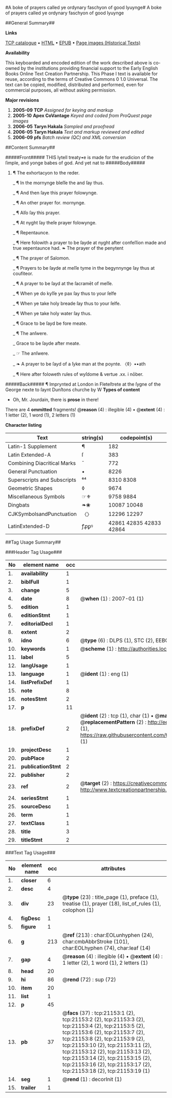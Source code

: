 #A boke of prayers called ye ordynary faschyon of good lyuynge#
A boke of prayers called ye ordynary faschyon of good lyuynge

##General Summary##

**Links**

[TCP catalogue](http://www.ota.ox.ac.uk/tcp/)  • 
[HTML](http://tei.it.ox.ac.uk/tcp/Texts-HTML/free/A16/A16407.html)  • 
[EPUB](http://tei.it.ox.ac.uk/tcp/Texts-EPUB/free/A16/A16407.epub) • 
[Page images (Historical Texts)](https://data.historicaltexts.jisc.ac.uk/view?pubId=eebo-99855651e&pageId=eebo-99855651e-21153-1)

**Availability**

This keyboarded and encoded edition of the
	       work described above is co-owned by the institutions
	       providing financial support to the Early English Books
	       Online Text Creation Partnership. This Phase I text is
	       available for reuse, according to the terms of Creative
	       Commons 0 1.0 Universal. The text can be copied,
	       modified, distributed and performed, even for
	       commercial purposes, all without asking permission.

**Major revisions**

1. __2005-09__ __TCP__ *Assigned for keying and markup*
1. __2005-10__ __Apex CoVantage__ *Keyed and coded from ProQuest page images*
1. __2006-05__ __Taryn Hakala__ *Sampled and proofread*
1. __2006-05__ __Taryn Hakala__ *Text and markup reviewed and edited*
1. __2006-09__ __pfs__ *Batch review (QC) and XML conversion*

##Content Summary##

#####Front#####
THIS lytell treaty•e is made for the erudicion of the ſimple, and yonge babes of god. And yet nat to
#####Body#####

1. ¶ The exhortacyon to the reder.

    _ ¶ In the mornynge bleſſe the and ſay thus.

    _ ¶ And then ſaye this prayer folowynge.

    _ ¶ An other prayer for. mornynge.

    _ ¶ Alſo ſay this prayer.

    _ ¶ At nyght ſay theſe prayer folowynge.

    _ ¶ Repentaunce.

    _ ¶ Here folowith a prayer to be ſayde at nyght after confeſſion made and true xepentaunce had. ❧ The prayer of the penytent

    _ ¶ The prayer of Salomon.

    _ ¶ Prayers to be ſayde at meſſe tyme in the begynnynge ſay thus at coufiteor.

    _ ¶ A prayer to be ſayd at the ſacramēt of meſſe.

    _ ¶ When ye do kyſſe ye pax ſay thus to your ſelfe

    _ ¶ When ye take holy breade ſay thus to your ſelfe.

    _ ¶ When ye take holy water ſay thus.

    _ ¶ Grace to be ſayd be fore meate.

    _ ¶ The anſwere.

    _ Grace to be ſayde after meate.

    _ ☞ The anſwere.

    _ ❧ A prayer to be ſayd of a ſyke man at the poynte. 〈◊〉••ath

    _ ¶ Here after foloweth rules of wyſdome & vertue .xx. i nōber.

#####Back#####
¶ Imprynted at London in Fleteſtrete at the ſygne of the George nexte to ſaynt Dunſtons churche by W
**Types of content**

  * Oh, Mr. Jourdain, there is **prose** in there!

There are 4 **ommitted** fragments! 
 @__reason__ (4) : illegible (4)  •  @__extent__ (4) : 1 letter (2), 1 word (1), 2 letters (1)

**Character listing**


|Text|string(s)|codepoint(s)|
|---|---|---|
|Latin-1 Supplement|¶|182|
|Latin Extended-A|ſ|383|
|Combining             Diacritical Marks|̄|772|
|General Punctuation|•|8226|
|Superscripts             and Subscripts|⁶⁴|8310 8308|
|Geometric Shapes|◊|9674|
|Miscellaneous Symbols|☞⚜|9758 9884|
|Dingbats|❧❀|10087 10048|
|CJKSymbolsandPunctuation|〈〉|12296 12297|
|LatinExtended-D|ꝭꝓꝑꝰ|42861 42835 42833 42864|

##Tag Usage Summary##

###Header Tag Usage###

|No|element name|occ|attributes|
|---|---|---|---|
|1.|__availability__|1||
|2.|__biblFull__|1||
|3.|__change__|5||
|4.|__date__|8| @__when__ (1) : 2007-01 (1)|
|5.|__edition__|1||
|6.|__editionStmt__|1||
|7.|__editorialDecl__|1||
|8.|__extent__|2||
|9.|__idno__|6| @__type__ (6) : DLPS (1), STC (2), EEBO-CITATION (1), PROQUEST (1), VID (1)|
|10.|__keywords__|1| @__scheme__ (1) : http://authorities.loc.gov/ (1)|
|11.|__label__|5||
|12.|__langUsage__|1||
|13.|__language__|1| @__ident__ (1) : eng (1)|
|14.|__listPrefixDef__|1||
|15.|__note__|8||
|16.|__notesStmt__|2||
|17.|__p__|11||
|18.|__prefixDef__|2| @__ident__ (2) : tcp (1), char (1)  •  @__matchPattern__ (2) : ([0-9\-]+):([0-9IVX]+) (1), (.+) (1)  •  @__replacementPattern__ (2) : http://eebo.chadwyck.com/downloadtiff?vid=$1&page=$2 (1), https://raw.githubusercontent.com/textcreationpartnership/Texts/master/tcpchars.xml#$1 (1)|
|19.|__projectDesc__|1||
|20.|__pubPlace__|2||
|21.|__publicationStmt__|2||
|22.|__publisher__|2||
|23.|__ref__|2| @__target__ (2) : https://creativecommons.org/publicdomain/zero/1.0/ (1), http://www.textcreationpartnership.org/docs/. (1)|
|24.|__seriesStmt__|1||
|25.|__sourceDesc__|1||
|26.|__term__|1||
|27.|__textClass__|1||
|28.|__title__|3||
|29.|__titleStmt__|2||


###Text Tag Usage###

|No|element name|occ|attributes|
|---|---|---|---|
|1.|__closer__|6||
|2.|__desc__|4||
|3.|__div__|23| @__type__ (23) : title_page (1), preface (1), treatise (1), prayer (18), list_of_rules (1), colophon (1)|
|4.|__figDesc__|1||
|5.|__figure__|1||
|6.|__g__|213| @__ref__ (213) : char:EOLunhyphen (24), char:cmbAbbrStroke (101), char:EOLhyphen (74), char:leaf (14)|
|7.|__gap__|4| @__reason__ (4) : illegible (4)  •  @__extent__ (4) : 1 letter (2), 1 word (1), 2 letters (1)|
|8.|__head__|20||
|9.|__hi__|86| @__rend__ (72) : sup (72)|
|10.|__item__|20||
|11.|__list__|1||
|12.|__p__|45||
|13.|__pb__|37| @__facs__ (37) : tcp:21153:1 (2), tcp:21153:2 (2), tcp:21153:3 (2), tcp:21153:4 (2), tcp:21153:5 (2), tcp:21153:6 (2), tcp:21153:7 (2), tcp:21153:8 (2), tcp:21153:9 (2), tcp:21153:10 (2), tcp:21153:11 (2), tcp:21153:12 (2), tcp:21153:13 (2), tcp:21153:14 (2), tcp:21153:15 (2), tcp:21153:16 (2), tcp:21153:17 (2), tcp:21153:18 (2), tcp:21153:19 (1)|
|14.|__seg__|1| @__rend__ (1) : decorInit (1)|
|15.|__trailer__|1||
